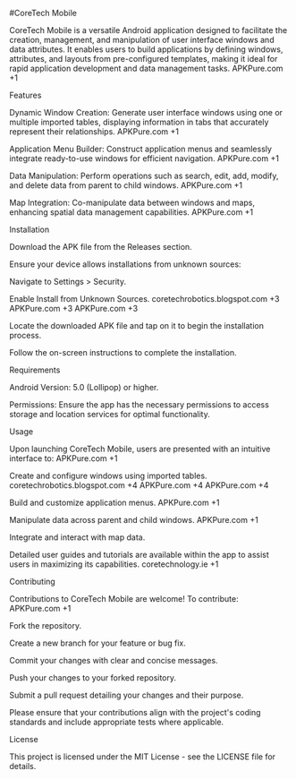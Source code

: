 #CoreTech Mobile

CoreTech Mobile is a versatile Android application designed to facilitate the creation, management, and manipulation of user interface windows and data attributes. It enables users to build applications by defining windows, attributes, and layouts from pre-configured templates, making it ideal for rapid application development and data management tasks.
APKPure.com
+1

Features

Dynamic Window Creation: Generate user interface windows using one or multiple imported tables, displaying information in tabs that accurately represent their relationships.
APKPure.com
+1

Application Menu Builder: Construct application menus and seamlessly integrate ready-to-use windows for efficient navigation.
APKPure.com
+1

Data Manipulation: Perform operations such as search, edit, add, modify, and delete data from parent to child windows.
APKPure.com
+1

Map Integration: Co-manipulate data between windows and maps, enhancing spatial data management capabilities.
APKPure.com
+1

Installation

Download the APK file from the Releases section.

Ensure your device allows installations from unknown sources:

Navigate to Settings > Security.

Enable Install from Unknown Sources.
coretechrobotics.blogspot.com
+3
APKPure.com
+3
APKPure.com
+3

Locate the downloaded APK file and tap on it to begin the installation process.

Follow the on-screen instructions to complete the installation.

Requirements

Android Version: 5.0 (Lollipop) or higher.

Permissions: Ensure the app has the necessary permissions to access storage and location services for optimal functionality.

Usage

Upon launching CoreTech Mobile, users are presented with an intuitive interface to:
APKPure.com
+1

Create and configure windows using imported tables.
coretechrobotics.blogspot.com
+4
APKPure.com
+4
APKPure.com
+4

Build and customize application menus.
APKPure.com
+1

Manipulate data across parent and child windows.
APKPure.com
+1

Integrate and interact with map data.

Detailed user guides and tutorials are available within the app to assist users in maximizing its capabilities.
coretechnology.ie
+1

Contributing

Contributions to CoreTech Mobile are welcome! To contribute:
APKPure.com
+1

Fork the repository.

Create a new branch for your feature or bug fix.

Commit your changes with clear and concise messages.

Push your changes to your forked repository.

Submit a pull request detailing your changes and their purpose.

Please ensure that your contributions align with the project's coding standards and include appropriate tests where applicable.

License

This project is licensed under the MIT License - see the LICENSE file for details.
